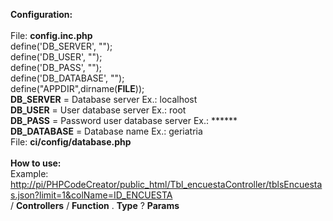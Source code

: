 <b>Configuration:</b>
<br>
<br>
File: <b>config.inc.php</b>
<br>
define('DB_SERVER', "");
<br>
define('DB_USER', "");
<br>
define('DB_PASS', "");
<br>
define('DB_DATABASE', "");
<br>
define("APPDIR",dirname(__FILE__));
<br>
<b>DB_SERVER</b>   = Database server   Ex.: localhost
<br>
<b>DB_USER</b>     = User database server Ex.: root
<br>
<b>DB_PASS</b>     = Password user database server Ex.: ******
<br>
<b>DB_DATABASE</b> = Database name Ex.: geriatria
<br>
File: <b>ci/config/database.php</b>
<br>
<br>
<b>How to use:</b>
<br>
Example:
<br>
<a href="#">http://pi/PHPCodeCreator/public_html/Tbl_encuestaController/tblsEncuestas.json?limit=1&colName=ID_ENCUESTA</a>
<br>
 <URL Project> / <b>Controllers</b> / <b>Function</b> . <b>Type</b> ? <b>Params</b>